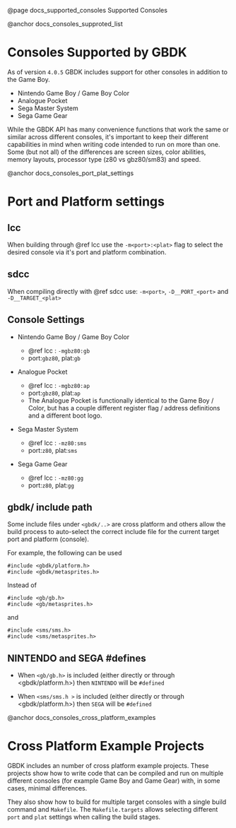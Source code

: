 @page docs_supported_consoles Supported Consoles
  
@anchor docs_consoles_supproted_list
# Consoles Supported by GBDK
As of version `4.0.5` GBDK includes support for other consoles in addition to the Game Boy. 

  - Nintendo Game Boy / Game Boy Color
  - Analogue Pocket
  - Sega Master System
  - Sega Game Gear

While the GBDK API has many convenience functions that work the same or similar across different consoles, it's important to keep their different capabilities in mind when writing code intended to run on more than one. Some (but not all) of the differences are screen sizes, color abilities, memory layouts, processor type (z80 vs gbz80/sm83) and speed.

 
@anchor docs_consoles_port_plat_settings
# Port and Platform settings


## lcc
When building through @ref lcc use the `-m<port>:<plat>` flag to select the desired console via it's port and platform combination.


## sdcc
When compiling directly with @ref sdcc use: `-m<port>`, `-D__PORT_<port>` and `-D__TARGET_<plat> `


## Console Settings
  - Nintendo Game Boy / Game Boy Color
    - @ref lcc : `-mgbz80:gb`
    - port:`gbz80`, plat:`gb`
  - Analogue Pocket
    - @ref lcc : `-mgbz80:ap`
    - port:`gbz80`, plat:`ap`
    - The Analogue Pocket is functionally identical to the Game Boy / Color, but has a couple different register flag / address definitions and a different boot logo.

  - Sega Master System
    - @ref lcc : `-mz80:sms`
    - port:`z80`, plat:`sms`
  - Sega Game Gear
    - @ref lcc : `-mz80:gg`
    - port:`z80`, plat:`gg`


## gbdk/ include path
Some include files under `<gbdk/..>` are cross platform and others allow the build process to auto-select the correct include file for the current target port and platform (console).

For example, the following can be used
    
    #include <gbdk/platform.h>
    #include <gbdk/metasprites.h>

Instead of

    #include <gb/gb.h>
    #include <gb/metasprites.h>

and

    #include <sms/sms.h>
    #include <sms/metasprites.h>


## NINTENDO and SEGA #defines
  - When `<gb/gb.h>` is included (either directly or through <gbdk/platform.h>)
    then `NINTENDO` will be `#defined`

  - When `<sms/sms.h >` is included (either directly or through <gbdk/platform.h>)
    then `SEGA` will be `#defined`


@anchor docs_consoles_cross_platform_examples
# Cross Platform Example Projects
GBDK includes an number of cross platform example projects. These projects show how to write code that can be compiled and run on multiple different consoles (for example Game Boy and Game Gear) with, in some cases, minimal differences. 

They also show how to build for multiple target consoles with a single build command and `Makefile`. The `Makefile.targets` allows selecting different `port` and `plat` settings when calling the build stages. 
